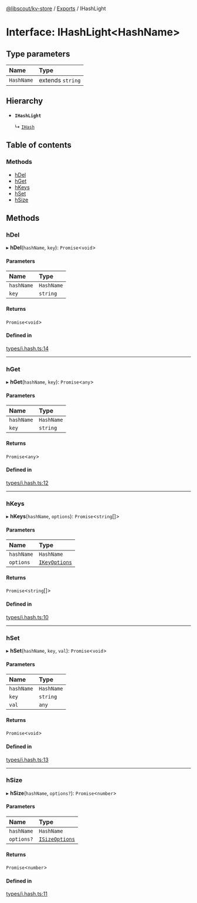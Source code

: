 [@libscout/kv-store](../README.md) / [Exports](../modules.md) / IHashLight

# Interface: IHashLight<HashName\>

## Type parameters

| Name | Type |
| :------ | :------ |
| `HashName` | extends `string` |

## Hierarchy

- **`IHashLight`**

  ↳ [`IHash`](IHash.md)

## Table of contents

### Methods

- [hDel](IHashLight.md#hdel)
- [hGet](IHashLight.md#hget)
- [hKeys](IHashLight.md#hkeys)
- [hSet](IHashLight.md#hset)
- [hSize](IHashLight.md#hsize)

## Methods

### hDel

▸ **hDel**(`hashName`, `key`): `Promise`<`void`\>

#### Parameters

| Name | Type |
| :------ | :------ |
| `hashName` | `HashName` |
| `key` | `string` |

#### Returns

`Promise`<`void`\>

#### Defined in

[types/i.hash.ts:14](https://github.com/libscout/kv-store/blob/6b6e50d/src/types/i.hash.ts#L14)

___

### hGet

▸ **hGet**(`hashName`, `key`): `Promise`<`any`\>

#### Parameters

| Name | Type |
| :------ | :------ |
| `hashName` | `HashName` |
| `key` | `string` |

#### Returns

`Promise`<`any`\>

#### Defined in

[types/i.hash.ts:12](https://github.com/libscout/kv-store/blob/6b6e50d/src/types/i.hash.ts#L12)

___

### hKeys

▸ **hKeys**(`hashName`, `options`): `Promise`<`string`[]\>

#### Parameters

| Name | Type |
| :------ | :------ |
| `hashName` | `HashName` |
| `options` | [`IKeyOptions`](IKeyOptions.md) |

#### Returns

`Promise`<`string`[]\>

#### Defined in

[types/i.hash.ts:10](https://github.com/libscout/kv-store/blob/6b6e50d/src/types/i.hash.ts#L10)

___

### hSet

▸ **hSet**(`hashName`, `key`, `val`): `Promise`<`void`\>

#### Parameters

| Name | Type |
| :------ | :------ |
| `hashName` | `HashName` |
| `key` | `string` |
| `val` | `any` |

#### Returns

`Promise`<`void`\>

#### Defined in

[types/i.hash.ts:13](https://github.com/libscout/kv-store/blob/6b6e50d/src/types/i.hash.ts#L13)

___

### hSize

▸ **hSize**(`hashName`, `options?`): `Promise`<`number`\>

#### Parameters

| Name | Type |
| :------ | :------ |
| `hashName` | `HashName` |
| `options?` | [`ISizeOptions`](ISizeOptions.md) |

#### Returns

`Promise`<`number`\>

#### Defined in

[types/i.hash.ts:11](https://github.com/libscout/kv-store/blob/6b6e50d/src/types/i.hash.ts#L11)
